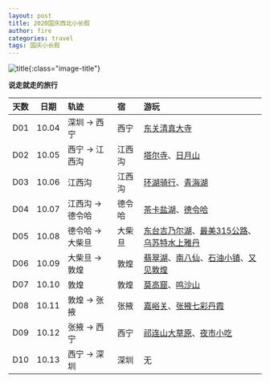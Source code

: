 ```yaml
---
layout: post
title: 2020国庆西北小长假
author: fire
categories: travel 
tags: 国庆小长假
---
```


![title](//image.sideproject.cn/travel/202010/bicycle-title.jpg){:class="image-title"}

**说走就走的旅行**

| 天数 | 日期 | 轨迹 | 宿 | 游玩 |
|:--- | :---: | :--- | :--- | :--- |
| D01 | 10.04 | 深圳 -> 西宁 | 西宁 | [东关清真大寺](dong-guan-qing-zhen-si.html) |
| D02 | 10.05 | 西宁 -> 江西沟 | 江西沟 | [塔尔寺](ta-er-temple.html)、[日月山](ri-yue-shan.html) |
| D03 | 10.06 | 江西沟 | 江西沟 | [环湖骑行](bicycle.html)、[青海湖](qing-hai-lake.html) |
| D04 | 10.07 | 江西沟 -> 德令哈 | 德令哈 | [茶卡盐湖](cha-ka-salt-lake.html)、[德令哈](de-ling-ha.html) |
| D05 | 10.08 | 德令哈 -> 大柴旦 | 大柴旦 | [东台吉乃尔湖](dong-tai-ji-nai-hu.html)、[最美315公路](road-315.html)、[乌苏特水上雅丹](shui-shang-ya-dan.html) |
| D06 | 10.09 | 大柴旦 -> 敦煌 | 敦煌 | [翡翠湖](fei-cui-hu.html)、[南八仙](nan-ba-xian.html)、[石油小镇](shi-you-xiao-zhen.html)、[又见敦煌](you-jian-dun-huang.html) |
| D07 | 10.10 | 敦煌 | 敦煌 | [莫高窟](mo-gao-ku.html)、[鸣沙山](ming-sha-shan.html) |
| D08 | 10.11 | 敦煌 -> 张掖 | 张掖 | [嘉峪关](jia-yu-guan.html)、[张掖七彩丹霞](qi-cai-dan-xia.html) |
| D09 | 10.12 | 张掖 -> 西宁 | 西宁 | [祁连山大草原](qi-lian-shan.html)、[夜市小吃](xiao-chi.html) |
| D10 | 10.13 | 西宁 -> 深圳 | 深圳 | 无 |
